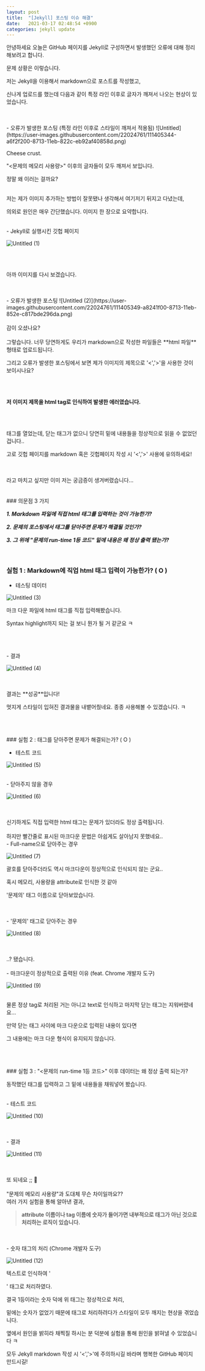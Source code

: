 ```yaml
---
layout: post
title:  "[Jekyll] 포스팅 이슈 해결"
date:   2021-03-17 02:48:54 +0900
categories: jekyll update
---
```


안녕하세요 오늘은 GitHub 페이지를 Jekyll로 구성하면서 발생했던 오류에 대해 정리해보려고 합니다.

문제 상황은 이렇습니다.

저는 Jekyll을 이용해서 markdown으로 포스트를 작성했고,

신나게 업로드를 했는데 다음과 같이 특정 라인 이후로 글자가 깨져서 나오는 현상이 있었습니다.

<br>
<br>
- 오류가 발생한 포스팅 (특정 라인 이후로 스타일이 깨져서 적용됨)
![Untitled](https://user-images.githubusercontent.com/22024761/111405344-a6f2f200-8713-11eb-822c-eb92af40858d.png)

Cheese crust.

"<문제의 메모리 사용량>" 이후의 글자들이 모두 깨져서 보입니다.

정말 왜 이러는 걸까요?

<br>
저는 제가 이미지 추가하는 방법이 잘못됐나 생각해서 여기저기 뒤지고 다녔는데,

의외로 원인은 매우 간단했습니다.
이미지 한 장으로 요약합니다.

<br>
- Jekyll로 실행시킨 깃헙 페이지

![Untitled (1)](https://user-images.githubusercontent.com/22024761/111405347-a78b8880-8713-11eb-95a2-5787be4939ff.png)


<br>
<br>

아까 이미지를 다시 보겠습니다.

<br>
<br>
- 오류가 발생한 포스팅
![Untitled (2)](https://user-images.githubusercontent.com/22024761/111405349-a8241f00-8713-11eb-852e-c817bde296da.png)

<br>
<br>
감이 오셨나요?

<br>
<br>
그렇습니다. 너무 당연하게도 우리가 markdown으로 작성한 파일들은 **html 파일** 형태로 업로드됩니다.

그리고 오류가 발생한 포스팅에서 보면 제가 이미지의 제목으로 '<','>'을 사용한 것이 보이시나요?


<br>
<br>

**저 이미지 제목을 html tag로 인식하여 발생한 에러였습니다.**


<br>
<br>

태그를 열었는데, 닫는 태그가 없으니 당연히 밑에 내용들을 정상적으로 읽을 수 없었던 겁니다..

고로 깃헙 페이지를 markdown 혹은 깃헙페이지 작성 시 '<','>' 사용에 유의하세요! 

<br>
<br>
라고 마치고 싶지만 이미 저는 궁금증이 생겨버렸습니다...
<br>
<br>
<br>
### 의문점 3 가지

***1. Markdown 파일에 직접 html 태그를 입력하는 것이 가능한가?***

***2. 문제의 포스팅에서 태그를 닫아주면 문제가 해결될 것인가?***

***3. 그 위에 "문제의 run-time 1등 코드" 밑에 내용은 왜 정상 출력 됐는가?***
<br>
<br>
<br>

### 실험 1 : Markdown에 직업 html 태그 입력이 가능한가? ( O )

- 테스팅 데이터

![Untitled (3)](https://user-images.githubusercontent.com/22024761/111405351-a8241f00-8713-11eb-92cb-f4f5d892b021.png)

마크 다운 파일에 html 태그를 직접 입력해봤습니다.

Syntax highlight까지 되는 걸 보니 뭔가 될 거 같군요 ㅋ

<br>
<br>
<br>
- 결과

![Untitled (4)](https://user-images.githubusercontent.com/22024761/111405353-a8bcb580-8713-11eb-9aca-c16ecc8d05b2.png)

<br>
<br>
결과는 **성공**입니다!

멋지게 스타일이 입혀진 결과물을 내뱉어줬네요. 종종 사용해볼 수 있겠습니다. ㅋ

<br>
<br>
<br>
### 실험 2 : 태그를 닫아주면 문제가 해결되는가? ( O )

- 테스트 코드

![Untitled (5)](https://user-images.githubusercontent.com/22024761/111405356-a9554c00-8713-11eb-981d-b04556a2a600.png)

<br>
- 닫아주지 않을 경우

![Untitled (6)](https://user-images.githubusercontent.com/22024761/111405358-a9554c00-8713-11eb-955f-6392bb43b732.png)

<br>
<br>
신기하게도 직접 입력한 html 태그는 문제가 있더라도 정상 출력됩니다.

<br>
<br>
하지만 빨간줄로 표시된 마크다운 문법은 아쉽게도 살아남지 못했네요..

<br>
- Full-name으로 닫아주는 경우

![Untitled (7)](https://user-images.githubusercontent.com/22024761/111405360-a9ede280-8713-11eb-999c-ccf04b236d14.png)

괄호를 닫아주더라도 역시 마크다운이 정상적으로 인식되지 않는 군요..

혹시 메모리, 사용량을 attribute로 인식한 것 같아 

'문제의' 태그 이름으로 닫아보았습니다.

<br>
<br>
- '문제의' 태그로 닫아주는 경우

![Untitled (8)](https://user-images.githubusercontent.com/22024761/111405361-a9ede280-8713-11eb-9125-b6bc6fea1ecd.png)

<br>
<br>
..? 됐습니다.

<br>
<br>
- 마크다운이 정상적으로 출력된 이유 (feat. Chrome 개발자 도구)

![Untitled (9)](https://user-images.githubusercontent.com/22024761/111405363-aa867900-8713-11eb-90a6-a4d46d2a4f46.png)

<br>
물론 정상 tag로 처리된 거는 아니고 text로 인식하고 마지막 닫는 태그는 지워버렸네요...

만약 닫는 태그 사이에 마크 다운으로 입력된 내용이 있다면 

그 내용에는 마크 다운 형식이 유지되지 않습니다.


<br>
<br>
<br>
### 실험 3 : "<문제의 run-time 1등 코드>" 이후 데이터는 왜 정상 출력 되는가?

동작했던 태그를 입력하고 그 밑에 내용들을 채워넣어 봤습니다.

<br>
- 테스트 코드

![Untitled (10)](https://user-images.githubusercontent.com/22024761/111405364-aa867900-8713-11eb-8b03-88ea21e18e8c.png)

<br>
<br>
- 결과

![Untitled (11)](https://user-images.githubusercontent.com/22024761/111405365-ab1f0f80-8713-11eb-95f4-5d233e9fc1b1.png)

<br>
<br>
또 되네요 ;;  🥴

<br>
<br>
"문제의 메모리 사용량"과 도대체 무슨 차이일까요??

<br>
여러 가지 실험을 통해 알아낸 결과,

> **attribute 이름이나 tag 이름에 숫자가 들어가면 내부적으로 태그가 아닌 것으로 처리하는 로직이 있습니다.**

<br>
<br>
- 숫자 태그의 처리 (Chrome 개발자 도구)

![Untitled (12)](https://user-images.githubusercontent.com/22024761/111405368-ab1f0f80-8713-11eb-900d-3f7353ace7ca.png)

텍스트로 인식하여 '<p>' 태그로 처리하였다.

결국 1등이라는 숫자 덕에 위 태그는 정상적으로 처리,

밑에는 숫자가 없었기 때문에 태그로 처리하려다가 스타일이 모두 깨지는 현상을 겪었습니다.

옆에서 원인을 밝히라 채찍질 하시는 분 덕분에 실험을 통해 원인을 밝혀낼 수 있었습니다 ㅋ

모두 Jekyll markdown 작성 시 '<','>'에 주의하시길 바라며 행복한 GitHub 페이지 만드시길!

